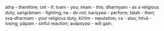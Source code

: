 atha - therefore; cet - if; tvam - you; imam - this; dharmyam - as a religious duty; saṅgrāmam - ﬁghting; na - do not; kariṣyasi - perform; tataḥ - then; sva-dharmam - your religious duty; kīrtim - reputation; ca - also; hitvā - losing; pāpam - sinful reaction; avāpsyasi - will gain.
